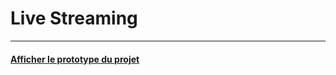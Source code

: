 # Live Streaming
------------------
#### [Afficher le prototype du projet](https://www.figma.com/proto/sUfYtGZkqbtYop9s8K2f7o/Page-d'Index?page-id=0%3A1&type=design&node-id=47-37&viewport=472%2C-1960%2C0.51&t=7zI7gkp2llkj2aTI-1&scaling=scale-down&starting-point-node-id=47%3A37&mode=design)
